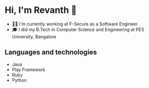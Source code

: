 # Hi, I'm Revanth 👋

- 🧑‍💻 I'm currently working at F-Secure as a Software Engineer
- 🎓 I did my B.Tech in Computer Science and Engineering at PES University, Bangalore

## Languages and technologies 

- Java
- Play Framework
- Ruby
- Python